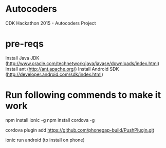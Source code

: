 # Autocoders 
CDK Hackathon 2015 - Autocoders Project

# pre-reqs
Install Java JDK (http://www.oracle.com/technetwork/java/javase/downloads/index.html)
Install ant (http://ant.apache.org/)
Install Android SDK (http://developer.android.com/sdk/index.html)

# Run following commends to make it work
npm install ionic -g
npm install cordova -g

cordova plugin add https://github.com/phonegap-build/PushPlugin.git

ionic run android   (to install on phone)
